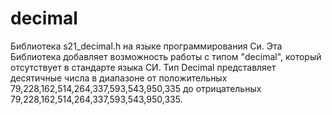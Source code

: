 # decimal
Библиотека s21_decimal.h на языке программирования Си. Эта Библиотека добавляет возможность работы с типом "decimal", который отсутствует в стандарте языка СИ. Тип Decimal представляет десятичные числа в диапазоне от положительных 79,228,162,514,264,337,593,543,950,335 до отрицательных 79,228,162,514,264,337,593,543,950,335.
